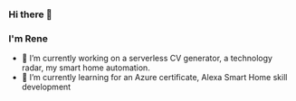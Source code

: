 ### Hi there 👋
### I'm Rene

- 🔭 I’m currently working on a serverless CV generator, a technology radar, my smart home automation.
- 🌱 I’m currently learning for an Azure certificate, Alexa Smart Home skill development
<!--
**JRSuckert/JRSuckert** is a ✨ _special_ ✨ repository because its `README.md` (this file) appears on your GitHub profile.

Here are some ideas to get you started:

- 🔭 I’m currently working on ...
- 🌱 I’m currently learning ...
- 👯 I’m looking to collaborate on ...
- 🤔 I’m looking for help with ...
- 💬 Ask me about ...
- 📫 How to reach me: ...
- 😄 Pronouns: ...
- ⚡ Fun fact: ...
-->
